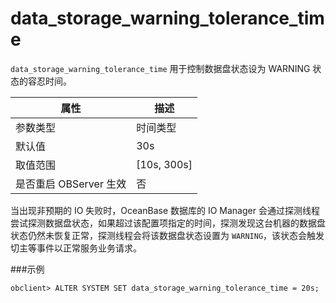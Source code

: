 data_storage_warning_tolerance_time
==============================================

`data_storage_warning_tolerance_time` 用于控制数据盘状态设为 WARNING 状态的容忍时间。

|        属性        |     描述     |
|------------------|------------|
| 参数类型             | 时间类型         |
| 默认值              | 30s         |
| 取值范围             | [10s, 300s] |
| 是否重启 OBServer 生效 | 否          |
当出现非预期的 IO 失败时，OceanBase 数据库的 IO Manager 会通过探测线程尝试探测数据盘状态，如果超过该配置项指定的时间，探测发现这台机器的数据盘状态仍然未恢复正常，探测线程会将该数据盘状态设置为 `WARNING`，该状态会触发切主等事件以正常服务业务请求。

###示例

    obclient> ALTER SYSTEM SET data_storage_warning_tolerance_time = 20s;